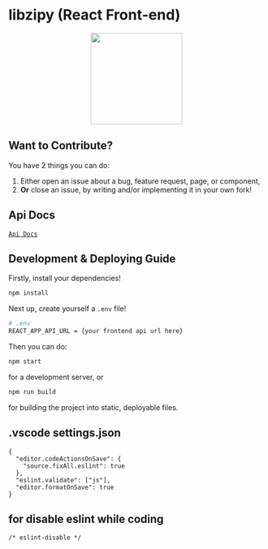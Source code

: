 # libzipy (React Front-end)
<p align="center"><img src="https://user-images.githubusercontent.com/56169582/114306592-e3ccc180-9ae4-11eb-8871-9566aa197e4f.png" width="180px"/></p>



## Want to Contribute?

You have 2 things you can do:

1. Either open an issue about a bug, feature request, page, or component,
2. __Or__ close an issue, by writing and/or implementing it in your own fork!


## Api Docs 
[`Api Docs`](https://documenter.getpostman.com/view/15846730/TzeTKVGC)


## Development & Deploying Guide

Firstly, install your dependencies!

```sh
npm install
```

Next up, create yourself a `.env` file!

```sh
# .env
REACT_APP_API_URL = {your frontend api url here}
```

Then you can do:

```sh
npm start
```

for a development server, or

```sh
npm run build
```

for building the project into static, deployable files.

## .vscode settings.json
```
{
  "editor.codeActionsOnSave": {
    "source.fixAll.eslint": true
  },
  "eslint.validate": ["js"],
  "editor.formatOnSave": true
}
```
## for disable eslint while coding
```
/* eslint-disable */
```


